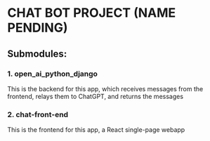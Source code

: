 # CHAT BOT PROJECT (NAME PENDING)

## Submodules:
### 1. open_ai_python_django
This is the backend for this app, which receives messages from the frontend, relays them to ChatGPT, and returns the messages

### 2. chat-front-end
This is the frontend for this app, a React single-page webapp